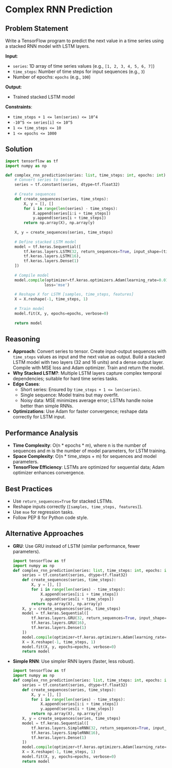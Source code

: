 # Complex RNN Prediction

## Problem Statement
Write a TensorFlow program to predict the next value in a time series using a stacked RNN model with LSTM layers.

**Input**:
- `series`: 1D array of time series values (e.g., `[1, 2, 3, 4, 5, 6, 7]`)
- `time_steps`: Number of time steps for input sequences (e.g., `3`)
- Number of epochs: `epochs` (e.g., `100`)

**Output**:
- Trained stacked LSTM model

**Constraints**:
- `time_steps + 1 <= len(series) <= 10^4`
- `-10^5 <= series[i] <= 10^5`
- `1 <= time_steps <= 10`
- `1 <= epochs <= 1000`

## Solution
```python
import tensorflow as tf
import numpy as np

def complex_rnn_prediction(series: list, time_steps: int, epochs: int) -> tf.keras.Model:
    # Convert series to tensor
    series = tf.constant(series, dtype=tf.float32)
    
    # Create sequences
    def create_sequences(series, time_steps):
        X, y = [], []
        for i in range(len(series) - time_steps):
            X.append(series[i:i + time_steps])
            y.append(series[i + time_steps])
        return np.array(X), np.array(y)
    
    X, y = create_sequences(series, time_steps)
    
    # Define stacked LSTM model
    model = tf.keras.Sequential([
        tf.keras.layers.LSTM(32, return_sequences=True, input_shape=(time_steps, 1)),
        tf.keras.layers.LSTM(16),
        tf.keras.layers.Dense(1)
    ])
    
    # Compile model
    model.compile(optimizer=tf.keras.optimizers.Adam(learning_rate=0.01),
                 loss='mse')
    
    # Reshape X for LSTM [samples, time_steps, features]
    X = X.reshape(-1, time_steps, 1)
    
    # Train model
    model.fit(X, y, epochs=epochs, verbose=0)
    
    return model
```

## Reasoning
- **Approach**: Convert series to tensor. Create input-output sequences with `time_steps` values as input and the next value as output. Build a stacked LSTM model with two layers (32 and 16 units) and a dense output layer. Compile with MSE loss and Adam optimizer. Train and return the model.
- **Why Stacked LSTM?**: Multiple LSTM layers capture complex temporal dependencies; suitable for hard time series tasks.
- **Edge Cases**:
  - Short series: Ensured by `time_steps + 1 <= len(series)`.
  - Single sequence: Model trains but may overfit.
  - Noisy data: MSE minimizes average error; LSTMs handle noise better than simple RNNs.
- **Optimizations**: Use Adam for faster convergence; reshape data correctly for LSTM input.

## Performance Analysis
- **Time Complexity**: O(n * epochs * m), where n is the number of sequences and m is the number of model parameters, for LSTM training.
- **Space Complexity**: O(n * time_steps + m) for sequences and model parameters.
- **TensorFlow Efficiency**: LSTMs are optimized for sequential data; Adam optimizer enhances convergence.

## Best Practices
- Use `return_sequences=True` for stacked LSTMs.
- Reshape inputs correctly (`[samples, time_steps, features]`).
- Use `mse` for regression tasks.
- Follow PEP 8 for Python code style.

## Alternative Approaches
- **GRU**: Use GRU instead of LSTM (similar performance, fewer parameters).
  ```python
  import tensorflow as tf
  import numpy as np
  def complex_rnn_prediction(series: list, time_steps: int, epochs: int) -> tf.keras.Model:
      series = tf.constant(series, dtype=tf.float32)
      def create_sequences(series, time_steps):
          X, y = [], []
          for i in range(len(series) - time_steps):
              X.append(series[i:i + time_steps])
              y.append(series[i + time_steps])
          return np.array(X), np.array(y)
      X, y = create_sequences(series, time_steps)
      model = tf.keras.Sequential([
          tf.keras.layers.GRU(32, return_sequences=True, input_shape=(time_steps, 1)),
          tf.keras.layers.GRU(16),
          tf.keras.layers.Dense(1)
      ])
      model.compile(optimizer=tf.keras.optimizers.Adam(learning_rate=0.01), loss='mse')
      X = X.reshape(-1, time_steps, 1)
      model.fit(X, y, epochs=epochs, verbose=0)
      return model
  ```
- **Simple RNN**: Use simpler RNN layers (faster, less robust).
  ```python
  import tensorflow as tf
  import numpy as np
  def complex_rnn_prediction(series: list, time_steps: int, epochs: int) -> tf.keras.Model:
      series = tf.constant(series, dtype=tf.float32)
      def create_sequences(series, time_steps):
          X, y = [], []
          for i in range(len(series) - time_steps):
              X.append(series[i:i + time_steps])
              y.append(series[i + time_steps])
          return np.array(X), np.array(y)
      X, y = create_sequences(series, time_steps)
      model = tf.keras.Sequential([
          tf.keras.layers.SimpleRNN(32, return_sequences=True, input_shape=(time_steps, 1)),
          tf.keras.layers.SimpleRNN(16),
          tf.keras.layers.Dense(1)
      ])
      model.compile(optimizer=tf.keras.optimizers.Adam(learning_rate=0.01), loss='mse')
      X = X.reshape(-1, time_steps, 1)
      model.fit(X, y, epochs=epochs, verbose=0)
      return model
  ```